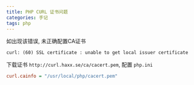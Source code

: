 ```yaml
---
title: PHP CURL 证书问题
categories: 手记
tags: php
---
```


如出现该错误, 未正确配置CA证书

```shell
curl: (60) SSL certificate : unable to get local issuer certificate
```


下载证书 `http://curl.haxx.se/ca/cacert.pem`, 配置 `php.ini`

```ini
curl.cainfo = "/usr/local/php/cacert.pem"
```